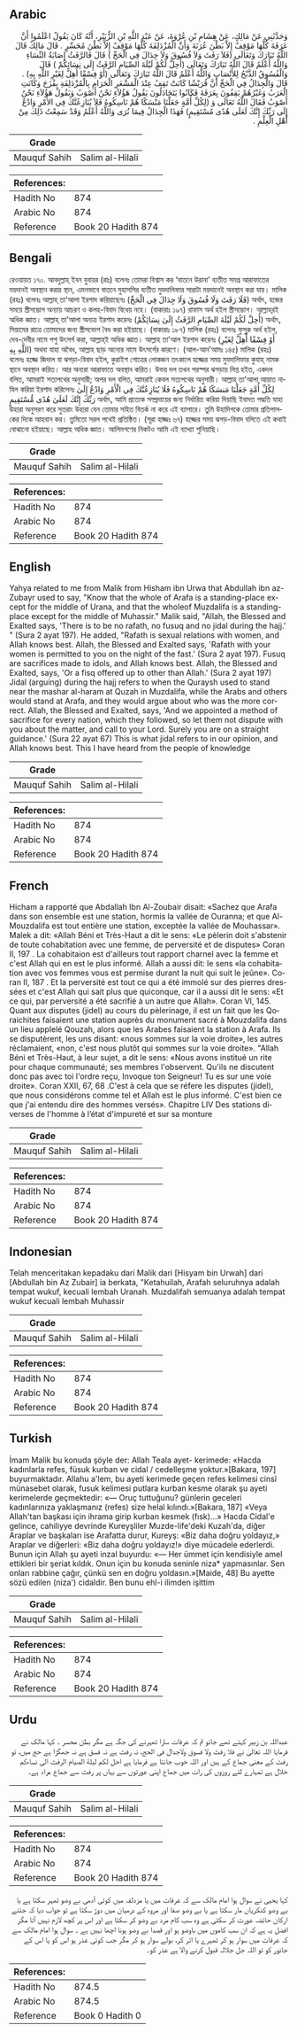 ## Arabic


<div dir="rtl" lang="ar" style={{fontSize:'larger',backgroundColor:'#f8f9fa',padding:20}}>
وَحَدَّثَنِي عَنْ مَالِكٍ، عَنْ هِشَامِ بْنِ عُرْوَةَ، عَنْ عَبْدِ اللَّهِ بْنِ الزُّبَيْرِ، أَنَّهُ كَانَ يَقُولُ اعْلَمُوا أَنَّ عَرَفَةَ كُلَّهَا مَوْقِفٌ إِلاَّ بَطْنَ عُرَنَةَ وَأَنَّ الْمُزْدَلِفَةَ كُلَّهَا مَوْقِفٌ إِلاَّ بَطْنَ مُحَسِّرٍ ‏.‏ قَالَ مَالِكٌ قَالَ اللَّهُ تَبَارَكَ وَتَعَالَى ‏(‏فَلاَ رَفَثَ وَلاَ فُسُوقَ وَلاَ جِدَالَ فِي الْحَجِّ ‏)‏ قَالَ فَالرَّفَثُ إِصَابَةُ النِّسَاءِ وَاللَّهُ أَعْلَمُ قَالَ اللَّهُ تَبَارَكَ وَتَعَالَى ‏(‏أُحِلَّ لَكُمْ لَيْلَةَ الصِّيَامِ الرَّفَثُ إِلَى نِسَائِكُمْ ‏)‏ قَالَ وَالْفُسُوقُ الذَّبْحُ لِلأَنْصَابِ وَاللَّهُ أَعْلَمُ قَالَ اللَّهُ تَبَارَكَ وَتَعَالَى ‏(‏أَوْ فِسْقًا أُهِلَّ لِغَيْرِ اللَّهِ بِهِ‏)‏ ‏.‏ قَالَ وَالْجِدَالُ فِي الْحَجِّ أَنَّ قُرَيْشًا كَانَتْ تَقِفُ عِنْدَ الْمَشْعَرِ الْحَرَامِ بِالْمُزْدَلِفَةِ بِقُزَحَ وَكَانَتِ الْعَرَبُ وَغَيْرُهُمْ يَقِفُونَ بِعَرَفَةَ فَكَانُوا يَتَجَادَلُونَ يَقُولُ هَؤُلاَءِ نَحْنُ أَصْوَبُ وَيَقُولُ هَؤُلاَءِ نَحْنُ أَصْوَبُ فَقَالَ اللَّهُ تَعَالَى وَ ‏(‏لِكُلِّ أُمَّةٍ جَعَلْنَا مَنْسَكًا هُمْ نَاسِكُوهُ فَلاَ يُنَازِعُنَّكَ فِي الأَمْرِ وَادْعُ إِلَى رَبِّكَ إِنَّكَ لَعَلَى هُدًى مُسْتَقِيمٍ‏)‏ فَهَذَا الْجِدَالُ فِيمَا نُرَى وَاللَّهُ أَعْلَمُ وَقَدْ سَمِعْتُ ذَلِكَ مِنْ أَهْلِ الْعِلْمِ ‏.‏
</div>
<div style={{backgroundColor:'#f8f9fa',padding:20, marginBottom: 10}}><table> <thead> <tr> <th>Grade</th> <th></th> </tr> </thead> <tbody> <tr><td>Mauquf Sahih</td><td>Salim al-Hilali</td></tr></tbody></table><table> <thead> <tr> <th>References:</th> <th></th> </tr> </thead> <tbody><tr><td>Hadith No</td><td>874</td></tr><tr><td>Arabic No</td><td>874</td></tr><tr><td>Reference</td><td>Book 20 Hadith 874</td></tr></tbody></table></div>

## Bengali


<div dir="ltr" lang="bn" style={{fontSize:'larger',backgroundColor:'#f8f9fa',padding:20}}>
রেওয়ায়ত ১৭০. আবদুল্লাহ্ ইবন যুবায়র (রাঃ) বলেনঃ তোমরা বিশ্বাস কর ‘বাতনে উরানা’ ব্যতীত সমগ্র আরাফাতের ময়দানই অবস্থান করার স্থান, এমনভাবে বাতনে মুহাসসির ব্যতীত মুযদালিফার সারাটা ময়দানেই অবস্থান করা যায়। মালিক (রহঃ) বলেনঃ আল্লাহ্ তা'আলা ইরশাদ করিয়াছেনঃ (فَلَا رَفَثَ وَلَا فُسُوقَ وَلَا جِدَالَ فِي الْحَجِّ) অর্থাৎ, হজের সময়ে স্ত্রীসম্ভোগ অন্যায় আচরণ ও কলহ-বিবাদ বিধেয় নহে। (বাকারাঃ ১৯৭) রাফাস অর্থ হইল স্ত্রীসম্ভোগ। আল্লাহ্‌রই অধিক জ্ঞাত। আল্লাহ্ তা'আলা অন্যত্র ইরশাদ করেনঃ (أُحِلَّ لَكُمْ لَيْلَةَ الصِّيَامِ الرَّفَثُ إِلَىٰ نِسَائِكُمْ) অর্থাৎ, সিয়ামের রাত্রে তোমাদের জন্য স্ত্রীসভোগ বৈধ করা হইয়াছে। (বাকারাঃ ১৮৭) মালিক (রহঃ) বলেনঃ ফুসুক অর্থ হইল, দেব-দেবীর নামে পশু উৎসর্গ করা, আল্লাহ্ই অধিক জ্ঞাত। আল্লাহ তা'আল ইরশাদ করেনঃ (أَوْ فِسْقًا أُهِلَّ لِغَيْرِ اللَّهِ بِهِ) অথবা যাহা অবৈধ, আল্লাহ ছাড় অন্যের নামে উৎসর্গের কারণে। (আল-আন’আমঃ ১৪৫) মালিক (রহঃ) বলেনঃ হজ্জে জিদাল বা ঝগড়া-বিবাদ হইল, কুরাইশ গোত্রের লোকজন তৎকালে হজ্জের সময় মুযদালিফার কুযাহ্ নামক স্থানে অবস্থান করিত। আর অন্যরা আরাফাতে অবস্থান করিত। উভয় দল তখন পরস্পর ঝগড়ায় লিপ্ত হইত, একদল বলিত, আমরাই সত্যপথের অনুসারী; অপর দল বলিত, আমরাই কেবল সত্যপথের অনুসারী। আল্লাহ্ তা'আলা আয়াত নাযিল করিয়া ইরশাদ করিলেনঃ لِكُلِّ أُمَّةٍ جَعَلْنَا مَنسَكًا هُمْ نَاسِكُوهُ فَلَا يُنَازِعُنَّكَ فِي الْأَمْرِ وَادْعُ إِلَىٰ رَبِّكَ إِنَّكَ لَعَلَىٰ هُدًى مُّسْتَقِيمٍ অর্থাৎ, আমি প্রত্যেক সম্প্রদায়ের জন্য নির্ধারিত করিয়া দিয়াছি ইবাদত পদ্ধতি যাহা উহারা অনুসরণ করে সুতরাং উহারা যেন তোমার সহিত বিতর্ক না করে এই ব্যাপারে। তুমি উহাদিগকে তোমার প্রতিপালকের দিকে আহবান কর। তুমিতো সরল পথেই প্রতিষ্ঠিত। (সূরা হাজ্জঃ ৬৭) হজ্জের সময় ঝগড়-বিবাদ বলিতে এই কথাই বোঝানো হইয়াছে। আল্লাহ অধিক জ্ঞাত। আলিমগণের নিকটও আমি এই ব্যাখ্যা শুনিয়াছি।
</div>
<div style={{backgroundColor:'#f8f9fa',padding:20, marginBottom: 10}}><table> <thead> <tr> <th>Grade</th> <th></th> </tr> </thead> <tbody> <tr><td>Mauquf Sahih</td><td>Salim al-Hilali</td></tr></tbody></table><table> <thead> <tr> <th>References:</th> <th></th> </tr> </thead> <tbody><tr><td>Hadith No</td><td>874</td></tr><tr><td>Arabic No</td><td>874</td></tr><tr><td>Reference</td><td>Book 20 Hadith 874</td></tr></tbody></table></div>

## English


<div dir="ltr" lang="en" style={{fontSize:'larger',backgroundColor:'#f8f9fa',padding:20}}>
Yahya related to me from Malik from Hisham ibn Urwa that Abdullah ibn az-Zubayr used to say, "Know that the whole of Arafa is a standing-place except for the middle of Urana, and that the wholeof Muzdalifa is a standing-place except for the middle of Muhassir." Malik said, "Allah, the Blessed and Exalted says, 'There is to be no rafath, no fusuq and no jidal during the hajj.' " (Sura 2 ayat 197). He added, "Rafath is sexual relations with women, and Allah knows best. Allah, the Blessed and Exalted says, 'Rafath with your women is permitted to you on the night of the fast.' (Sura 2 ayat 197). Fusuq are sacrifices made to idols, and Allah knows best. Allah, the Blessed and Exalted, says, 'Or a fisq offered up to other than Allah.' (Sura 2 ayat 197) Jidal (arguing) during the hajj refers to when the Quraysh used to stand near the mashar al-haram at Quzah in Muzdalifa, while the Arabs and others would stand at Arafa, and they would argue about who was the more correct. Allah, the Blessed and Exalted, says, 'And we appointed a method of sacrifice for every nation, which they followed, so let them not dispute with you about the matter, and call to your Lord. Surely you are on a straight guidance.' (Sura 22 ayat 67) This is what jidal refers to in our opinion, and Allah knows best. This I have heard from the people of knowledge
</div>
<div style={{backgroundColor:'#f8f9fa',padding:20, marginBottom: 10}}><table> <thead> <tr> <th>Grade</th> <th></th> </tr> </thead> <tbody> <tr><td>Mauquf Sahih</td><td>Salim al-Hilali</td></tr></tbody></table><table> <thead> <tr> <th>References:</th> <th></th> </tr> </thead> <tbody><tr><td>Hadith No</td><td>874</td></tr><tr><td>Arabic No</td><td>874</td></tr><tr><td>Reference</td><td>Book 20 Hadith 874</td></tr></tbody></table></div>

## French


<div dir="ltr" lang="fr" style={{fontSize:'larger',backgroundColor:'#f8f9fa',padding:20}}>
Hicham a rapporté que Abdallah Ibn Al-Zoubair disait: «Sachez que Arafa dans son ensemble est une station, hormis la vallée de Ouranna; et que Al-Mouzdalifa est tout entière une station, exceptée la vallée de Mouhassar». Malek a dit: «Allah Béni et Très-Haut a dit le sens: «Le pèlerin doit s'abstenir de toute cohabitation avec une femme, de perversité et de disputes» Coran II, 197 . La cohabitaion est d'ailleurs tout rapport charnel avec la femme et c'est Allah qui en est le plus informé. Allah a aussi dit: le sens «la cohabitation avec vos femmes vous est permise durant la nuit qui suit le jeûne». Coran II, 187 . Et la perversité est tout ce qui a été immolé sur des pierres dressées et c'est Allah qui sait plus que quiconque, car il a aussi dit le sens: «Et ce qui, par perversité a été sacrifié à un autre que Allah». Coran VI, 145. Quant aux disputes (jidel) au cours du pèlerinage, il est un fait que les Qoraichites faisaient une station auprès du monument sacré à Mouzdalifa dans un lieu applelé Qouzah, alors que les Arabes faisaient la station à Arafa. Ils se disputèrent, les uns disant: «nous sommes sur la voie droite», les autres réclamaient, «non, c'est nous plutôt qui sommes sur la voie droite». "Allah Béni et Très-Haut, à leur sujet, a dit le sens: «Nous avons institué un rite pour chaque communauté; ses membres l'observent. Qu'ils ne discutent donc pas avec toi l'ordre reçu, Invoque ton Seigneur! Tu es sur une voie droite». Coran XXII, 67, 68 .C'est à cela que se réfere les disputes (jidel), que nous considérons comme tel et Allah est le plus informé. C'est bien ce que j'ai entendu dire des hommes versés». Chapitre LIV Des stations diverses de l'homme à l’état d'impureté et sur sa monture
</div>
<div style={{backgroundColor:'#f8f9fa',padding:20, marginBottom: 10}}><table> <thead> <tr> <th>Grade</th> <th></th> </tr> </thead> <tbody> <tr><td>Mauquf Sahih</td><td>Salim al-Hilali</td></tr></tbody></table><table> <thead> <tr> <th>References:</th> <th></th> </tr> </thead> <tbody><tr><td>Hadith No</td><td>874</td></tr><tr><td>Arabic No</td><td>874</td></tr><tr><td>Reference</td><td>Book 20 Hadith 874</td></tr></tbody></table></div>

## Indonesian


<div dir="ltr" lang="id" style={{fontSize:'larger',backgroundColor:'#f8f9fa',padding:20}}>
Telah menceritakan kepadaku dari Malik dari [Hisyam bin Urwah] dari [Abdullah bin Az Zubair] ia berkata, "Ketahuilah, Arafah seluruhnya adalah tempat wukuf, kecuali lembah Uranah. Muzdalifah semuanya adalah tempat wukuf kecuali lembah Muhassir
</div>
<div style={{backgroundColor:'#f8f9fa',padding:20, marginBottom: 10}}><table> <thead> <tr> <th>Grade</th> <th></th> </tr> </thead> <tbody> <tr><td>Mauquf Sahih</td><td>Salim al-Hilali</td></tr></tbody></table><table> <thead> <tr> <th>References:</th> <th></th> </tr> </thead> <tbody><tr><td>Hadith No</td><td>874</td></tr><tr><td>Arabic No</td><td>874</td></tr><tr><td>Reference</td><td>Book 20 Hadith 874</td></tr></tbody></table></div>

## Turkish


<div dir="ltr" lang="tr" style={{fontSize:'larger',backgroundColor:'#f8f9fa',padding:20}}>
İmam Malik bu konuda şöyle der: Allah Teala ayet- kerimede: «Hacda kadınlarla refes, füsuk kurban ve cidal / cedelleşme yoktur.»[Bakara, 197] buyurmaktadır. Allahu a'lem, bu ayeti kerimede geçen refes kelimesi cinsî münasebet olarak, fusuk kelimesi putlara kurban kesme olarak şu ayeti kerimelerde geçmektedir: «— Oruç tuttuğunu? günlerin geceleri kadınlarınıza yaklaşmanız (refes) size helal kılındı.»[Bakara, 187] «Veya Allah'tan başkası için ihrama girip kurban kesmek (fısk)...» Hacda Cidal'e gelince, cahiliyye devrinde Kureyşliler Muzde-life'deki Kuzah'da, diğer Araplar ve başkaları ise Arafatta durur, Kureyş: «Biz daha doğru yoldayız,» Araplar ve diğerleri: «Biz daha doğru yoldayız!» diye mücadele ederlerdi. Bunun için Allah şu ayeti inzal buyurdu: «— Her ümmet için kendisiyle amel ettikleri bir şeriat kıldık. Onun için bu konuda seninle niza* yapmasınlar. Sen onları rabbine çağır, çünkü sen en doğru yoldasın.»[Maide, 48] Bu ayette sözü edilen (niza') cidaldir. Ben bunu ehl-i ilimden işittim
</div>
<div style={{backgroundColor:'#f8f9fa',padding:20, marginBottom: 10}}><table> <thead> <tr> <th>Grade</th> <th></th> </tr> </thead> <tbody> <tr><td>Mauquf Sahih</td><td>Salim al-Hilali</td></tr></tbody></table><table> <thead> <tr> <th>References:</th> <th></th> </tr> </thead> <tbody><tr><td>Hadith No</td><td>874</td></tr><tr><td>Arabic No</td><td>874</td></tr><tr><td>Reference</td><td>Book 20 Hadith 874</td></tr></tbody></table></div>

## Urdu


<div dir="rtl" lang="ur" style={{fontSize:'larger',backgroundColor:'#f8f9fa',padding:20}}>
عبداللہ بن زبیر کہتے تھے جانو تم کہ عرفات سارا ٹھہرنے کی جگہ ہے مگر بطن محسر ۔ کہا مالک نے فرمایا اللہ تعالیٰ نے فلا رفث ولا فسوق ولاجدال فی الحج، نہ رفث ہے نہ فسق ہے نہ جھگڑا ہے حج میں، تو رفث کے معنی جماع کے ہیں اور اللہ خوب جانتا ہے فرمایا ہے احل لکم لیلة الصیام الرفث الی نساءکم حلال ہے تمہارے لئے روزوں کی رات میں جماع اپنی عورتوں سے یہاں پر رفث سے جماع مراد ہے۔
</div>
<div style={{backgroundColor:'#f8f9fa',padding:20, marginBottom: 10}}><table> <thead> <tr> <th>Grade</th> <th></th> </tr> </thead> <tbody> <tr><td>Mauquf Sahih</td><td>Salim al-Hilali</td></tr></tbody></table><table> <thead> <tr> <th>References:</th> <th></th> </tr> </thead> <tbody><tr><td>Hadith No</td><td>874</td></tr><tr><td>Arabic No</td><td>874</td></tr><tr><td>Reference</td><td>Book 20 Hadith 874</td></tr></tbody></table></div>


<div dir="rtl" lang="ur" style={{fontSize:'larger',backgroundColor:'#f8f9fa',padding:20}}>
کہا یحیی نے سوال ہوا امام مالک سے کہ عرفات میں یا مزدلفہ میں کوئی آدمی بے وضو ٹھہر سکتا ہے یا بے وضو کنکریاں مار سکتا ہے یا بے وضو صفا اور مروہ کے درمیان میں دوڑ سکتا ہے تو جواب دیا کہ جتنے ارکان حائضہ عورت کر سکتی ہے وہ سب کام مرد بے وضو کر سکتا ہے اور اس پر کچھ لازم نہیں آتا مگر افضل یہ ہے کہ ان سب کاموں میں باوضو ہو اور قصدا بے وضو ہونا اچھا نہیں ہے ۔ سوال ہوا امام مالک سے کہ عرفات میں سوار ہو کر ٹھہرے یا اتر کر، بولے سوار ہو کر مگر جب کوئی عذر ہو اس کو یا اس کے جانور کو تو اللہ جل جلالہ قبول کرنے والا ہے عذر کو۔
</div>
<div style={{backgroundColor:'#f8f9fa',padding:20, marginBottom: 10}}><table> <thead> <tr> <th>References:</th> <th></th> </tr> </thead> <tbody><tr><td>Hadith No</td><td>874.5</td></tr><tr><td>Arabic No</td><td>874.5</td></tr><tr><td>Reference</td><td>Book 0 Hadith 0</td></tr></tbody></table></div>